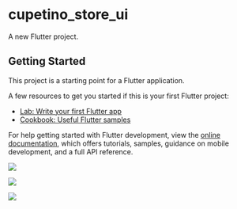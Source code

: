 # cupetino_store_ui

A new Flutter project.

## Getting Started

This project is a starting point for a Flutter application.

A few resources to get you started if this is your first Flutter project:

- [Lab: Write your first Flutter app](https://docs.flutter.dev/get-started/codelab)
- [Cookbook: Useful Flutter samples](https://docs.flutter.dev/cookbook)

For help getting started with Flutter development, view the
[online documentation](https://docs.flutter.dev/), which offers tutorials,
samples, guidance on mobile development, and a full API reference.
<p>
<img src="https://user-images.githubusercontent.com/116251590/226661065-a0fb81ed-169e-499d-8da4-a6602da2b92a.PNG">

</p>

<p>
<img src=https://user-images.githubusercontent.com/116251590/226661257-dde68c5f-eb75-4e11-ba76-2abd5ad43aa8.PNG">
</p>


<p>
<img src=https://user-images.githubusercontent.com/116251590/226661670-fe4386f2-da1d-4977-8adb-ead6ce6fc320.PNG">

</p>
